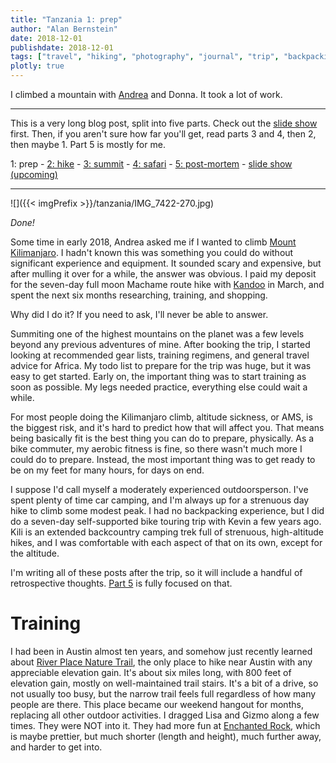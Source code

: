 ```yaml
---
title: "Tanzania 1: prep"
author: "Alan Bernstein"
date: 2018-12-01
publishdate: 2018-12-01
tags: ["travel", "hiking", "photography", "journal", "trip", "backpacking"]
plotly: true
---
```



I climbed a mountain with [Andrea](http://andrearobertson.com/) and Donna. It took a lot of work.

<!--more-->

-----

This is a very long blog post, split into five parts. Check out the [slide show](https://alanbernstein.net/trips/kili) first. Then, if you aren't sure how far you'll get, read parts 3 and 4, then 2, then maybe 1. Part 5 is mostly for me.

1: prep - [2: hike](/posts/tanzania-2) - [3: summit](/posts/tanzania-3) - [4: safari](/posts/tanzania-4) - [5: post-mortem](/posts/tanzania-5) - [slide show (upcoming)](https://alanbernstein.net/trips/kili)

-----

![]({{< imgPrefix >}}/tanzania/IMG_7422-270.jpg)

*Done!*

Some time in early 2018, Andrea asked me if I wanted to climb [Mount Kilimanjaro](https://en.wikipedia.org/wiki/Mount_Kilimanjaro). I hadn't known this was something you could do without significant experience and equipment. It sounded scary and expensive, but after mulling it over for a while, the answer was obvious. I paid my deposit for the seven-day full moon Machame route hike with [Kandoo](https://www.kandooadventures.com/climb-kilimanjaro/) in March, and spent the next six months researching, training, and shopping.

Why did I do it? If you need to ask, I'll never be able to answer.

Summiting one of the highest mountains on the planet was a few levels beyond any previous adventures of mine. After booking the trip, I started looking at recommended gear lists, training regimens, and general travel advice for Africa. My todo list to prepare for the trip was huge, but it was easy to get started. Early on, the important thing was to start training as soon as possible. My legs needed practice, everything else could wait a while.

For most people doing the Kilimanjaro climb, altitude sickness, or AMS, is the biggest risk, and it's hard to predict how that will affect you. That means being basically fit is the best thing you can do to prepare, physically. As a bike commuter, my aerobic fitness is fine, so there wasn't much more I could do to prepare. Instead, the most important thing was to get ready to be on my feet for many hours, for days on end.

I suppose I'd call myself a moderately experienced outdoorsperson. I've spent plenty of time car camping, and I'm always up for a strenuous day hike to climb some modest peak. I had no backpacking experience, but I did do a seven-day self-supported bike touring trip with Kevin a few years ago. Kili is an extended backcountry camping trek full of strenuous, high-altitude hikes, and I was comfortable with each aspect of that on its own, except for the altitude.

I'm writing all of these posts after the trip, so it will include a handful of retrospective thoughts. [Part 5](../tanzania-5) is fully focused on that.

# Training
I had been in Austin almost ten years, and somehow just recently learned about [River Place Nature Trail](http://friendsofriverplacetrail.com/), the only place to hike near Austin with any appreciable elevation gain. It's about six miles long, with 800 feet of elevation gain, mostly on well-maintained trail stairs. It's a bit of a drive, so not usually too busy, but the narrow trail feels full regardless of how many people are there. This place became our weekend hangout for months, replacing all other outdoor activities. I dragged Lisa and Gizmo along a few times. They were NOT into it. They had more fun at [Enchanted Rock](https://tpwd.texas.gov/state-parks/enchanted-rock), which is maybe prettier, but much shorter (length and height), much further away, and harder to get into.

<div id="ba2f6233-b4c2-4987-9bc5-9ba38253cb42" style="height: 100%; width: 100%;" class="plotly-graph-div"></div>
<script type="text/javascript" src="http://alanbernstein.net/blog-static/img/tanzania/tx-tracks.js"></script>

*Austin is proud of its hills, but that's all we got*

The River Place hikes were great for consistent training. I tried two other things, briefly. I ran three miles on the Hike and Bike trail downtown. By the second time, I was able to finish the run without stopping or walking. I think I could have kept at it and improved, but I didn't enjoy it, and I already get plenty of aerobic exercise on my bike, so I gave it up. I also acquired an altitude training mask, and used it twice before deciding it was useless. After my first Colorado trip, I realized how bad those things are at simulating altitude effects.

<div id="21fdd4c7-9e3e-48bf-8fff-1ae47a3c80f0" style="height: 100%; width: 100%;" class="plotly-graph-div"></div>
<script type="text/javascript" src="http://alanbernstein.net/blog-static/img/tanzania/co-tracks.js"></script>

*More challenging, but there was just too much air to breathe*

I knew hiking that same trail over and over again wasn't enough, so I hoped to make a few short trips to climb some more respectable mountains. There are plenty of options in the US, but I'm somehow drawn to Colorado, and I ended up taking two trips there over the summer. I summited Pikes Peak (14114 ft) with Andrea and Donna in July, and Mount Bierstadt (14065 ft) with Cody in August, after a work trip to Denver. Although I've done serious climbing hikes in the past, these were my first real experience with AMS. Sleeping at about 6000-7000 feet, with just a few days of acclimatisation, I started to feel the effects around 12000 feet. Mostly, mild headache and shortness of breath. The big problem was my inability to pace myself - I would keep exerting myself at normal levels, when my body couldn't handle it. I would stop for ten seconds, then push hard for another 30. I knew this was silly, but I also figured it wouldn't be a problem on Kilimanjaro, since the guides would be setting the pace, instead of me. This turned out to be correct, more or less.

![]({{< imgPrefix >}}/tanzania/IMG_6070-pikes.JPG)

*Andrea and Donna on the way to Pikes Peak*

The second Colorado trip, I was car camping for three days. This was just weeks before the Kilimanjaro trip, so I had most of my gear already. I brought my day pack, and most of the stuff I planned to carry in it, but not much else - somehow, I missed this opportunity to try out all the rest of my new gear. Anyway, I learned one big thing: the day pack I had been using was fine for a couple hours, but after wearing it all day, it was very uncomfortable.

![]({{< imgPrefix >}}/tanzania/IMG_6451-colorado-camping.JPG)

*Colorado car camping con Cody*

To summarize:

- Find a good place for short hikes near home, and go there a lot.
- Summit at least one 14er before the trip.
- Do a shakedown camp/hike with as much of the gear you plan to bring as possible.

# Gear

On Mount Bierstadt, I met a couple of helpful people. One had done the Kilimanjaro hike several years ago, and gave me two recommendations: get knee-length gaiters, and bring a big daypack. The other guy noticed that I looked like I was stumbling down the path, and decided to keep me company in case the AMS got the better of me. I like to think I was just being lazy and using gravity to assist me in descending faster. In retrospect, I realize it's probably not a good idea to trust your own judgment in that sort of situation. Anyway, that guy recommended [Wilderness Exchange](https://www.wildernessx.com/) in Denver, so I stopped there on my way to the airport, and replaced my cheap craigslist daypack (a $45 like-new Osprey Mira 26) with a $100 lightly-used Osprey Mutant 38. Incidentally, that's my new favorite store. The consignment and manufacturer sample sections make it almost a cross between REI and Goodwill.

Anyway, back to the beginning. I read through a handful of gear recommendation lists, and found at least one person's actual packing list, and I compiled all of those into a series of lists for myself: definitely buy, maybe buy, already have. The basics are critical: good everyday hiking clothes, packable cold-weather gear, duffel bag and day pack, boots. About three years ago, I learned about the magic of Merino wool. I started buying Merino stuff for biking - 2X Icebreaker t-shirts and 5 pairs of ultralight Smartwool socks - most of which I brought to Kilimanjaro. Living in Texas, I don't have much use for cold-weather clothes, so this was an excuse to acquire some. The majority of new apparel I bought totaled about $300. 

About three months before the trip, the sole of one of my hiking boots started coming loose. I was annoyed at the time, but I'm so glad it didn't happen any later - plenty of time to find new boots and wear them in. I briefly debated trying to use the dying boots on the trip, which would have been an awful idea. I saw 5-10 lost soles over the course of the hike, and if that had happened to me, it would have been worse than anything else that did. So, I donated my seven-year-old boots to [Project Shoehorn](https://www.facebook.com/ProjectShoehorn/?rc=p), and got some new mid-range waterproof Oboz boots. I considered getting higher-end Vasque or Salomon boots. Even though I expect to use them plenty, I didn't see the point. Maybe next time.

A waterproof duffelbag is suggested, so I got both the Patagonia 60L and 90L, hoping to make the smaller one work. I ended up using the 90L and returning the 60L, but with what I know now, I'm sure I could have managed with the 60L (with my 38L daypack stuffed full for the flights). 

Generally speaking, I try to avoid buying new things when possible, preferring hand-me-downs, Craigslist, Goodwill, etc. This kind of trip necessitates some specific items, that fit well, so I mostly gave up on being able to do that. Shortly before the trip, REI announced their new online used gear store, so I was happy to give that a chance. I looked through every available item, and found two things perfect for the trip - a cold-weather sleeping bag, and a decent-sized, waterproof mountaineering day pack. I ordered them, and they just never showed up! This was pretty annoying, and I'm pretty unlikely to use that shop again in the future. Oh well. I already had a three-season sleeping bag, which wasn't warm enough, so I got a liner, which doesn't do much. I ended up renting one of Kandoo's sleeping bags, a Mountain Hardwear Lamina -30. This thing was huge and super warm, some nights I didn't even zip it up.

We used Kandoo's [Mountain Hardwear Trango 3](https://smile.amazon.com/Mountain-Hardwear-Trango-Tent-Orange/dp/B00IG9JOW2) tents. These were pretty nice. I'm glad we didn't have to set them up and take them down ourselves.

Here's all the new stuff I bought:

|    amount | item                       |
|-----------|----------------------------|
|     82.27 | smartwool pants base layer |
|     15.36 | darn tough hiking socks    |
|      8.99 | microfiber towel           |
|    189.44 | oboz hiking boots          |
|      9.90 | uniqlo heattech undershirt |
|     14.90 | uniqlo rain pants          |
|     29.90 | uniqlo down jacket         |
|     45.00 | osprey mira day pack       |
|     21.60 | REI stuff sacks            |
|     75.72 | peak design capture clip   |
|     19.22 | cheap wool socks           |
|     21.53 | patagonia shirt            |
|    107.65 | osprey mutant 38 pack      |
|      5.67 | heavy thread (repair kit)  |
|     19.99 | trekking poles             |
|     22.99 | down hood                  |
|    161.29 | patagonia duffel 90L       |
|      6.50 | rite in the rain notebook  |
|     48.71 | smartwool boxers           |
|    250.00 | 70-300 lens                |
|     10.88 | bandanas                   |
|     11.19 | inflatable pillow          |
|     24.19 | black diamond headlamp     |
|     37.99 | gorillapod                 |
|     12.93 | 1.5L nalgene               |
|     31.39 | buff                       |
|      9.11 | bottle sling               |
|     29.99 | anker 10Ah battery         |
|     45.47 | osprey hydration pack      |
|     75.72 | burton mittens             |
|-----------|----------------------------|
| *1445.49* | *total*                    |

I bought a lot of it just before the trip, after deliberating on whether I needed it, and exhausting other options besides purchasing new. Most of this is self-explanatory: clothes, bags, shoes, mittens, poles, head lamp. The camera gear makes sense if you're a photographer. That stuff makes up almost $1300 of the total, leaving just a few odds and ends. Most of that is also obvious, the only exception is the nalgene and the bottle sling - highly recommended for summit night because bladder hoses can freeze. The idea is to put the nalgene in the sling upside down, so the water freezes from the bottom. I used the nalgene bottle plenty, and I'm glad I brought it, but I didn't use it at all on summit night. I also bought and returned over $600 worth of stuff that didn't make the cut. 

I also borrowed an inflatable sit pad, plus a bunch of stuff sacks and carabiners, from Patsy.

![]({{< imgPrefix >}}/tanzania/IMG_6580-packing-categorized.JPG)

*All my stuff, minus my ebook reader. Analysis in [part 5](../tanzania-5)*

## Photography

![]({{< imgPrefix >}}/tanzania/2018-10-03-07.02.55-packing-camera.jpg)

*Photography gear*

Half of it I already had - the T6i, Tamron 10-24 f/3.5-4.5, Canon 50 f/1.8, and miscellaneous accessories - and I also got a few new toys. First, a [capture clip](https://www.peakdesign.com/products/capture), at the recommendation of a friend. Kind of pricey, but I'm glad I got it. Second, my first telephoto lens, a Canon 70-300 IS. If a safari isn't a good enough excuse to get a telephoto, then what is? It's a low/midrange lens, nothing fancy, but I still got some great shots with it. Finally, a Gorillapod, which I figured I would only use for night photos. I was right, and it was totally worth it. Without it, I wouldn't have gotten this:

![]({{< imgPrefix >}}/tanzania/IMG_7178-ghost.JPG)

*I'm a ghost*

I also bought a set of knockoff batteries, to ensure my camera would last until summit night. I was hesitant to use those, for fear of hurting my camera's precious feelings, but my Canon battery lasted the entire hike anyway. Plus, both my mind and my fingers were unusable at that point, so I gave up on photos at the summit.

# Packing

We put some thought into how we would pack for the different phases of the trip. Donna packed a small bag of clothes for each hike day, which I thought was overkill, and unlikely to work for me. Instead, I focused on what to put in each of my main bags for the flight, and for the hike. The safari was an afterthought, since I didn't know anything about it anyway. 

I actually used five distinct bags over the course of the trip: duffel, daypack, passport pouch, light drawstring bag, and a folding reusable shopping bag (to leave stuff behind at the hotel while hiking). 

The passport pouch held my passport, yellow card, wallet, giant wad of 10000 shilling notes (basically $5 bills, which is what the ATMs dispense, I guess), and a small knife, flashlight, and pencil, and spare SD cards for my camera. I kept this around my shoulder or in my daypack most of the time, but definitely didn't have it on my person all the time during the hike, like I should have.

For the flights, the recommendation is to carry the hiking essentials in your carry-on, so I packed my most expensive, hard-to-replace clothes and gear in my daypack (plus camera and lenses), and stuffed everything else in my duffel. I used the drawstring bag for minimal flight essentials (headphones, sleep mask, book, snacks, jacket), which worked well.

For the hike, my daypack would carry water, rain gear, one warmth layer if I wasn't wearing it, trekking poles, snacks and toiletries, first aid kit and repair kit, and my camera and lenses. Most everything else stayed in the duffel, including all the other camera stuff. I wore hiking pants with some big pockets, which usually ended up full of snacks, toiletries, and lenses, lightening the weight in my daypack a bit.

I unintentionally ended up with a nice rainbow assortment of stuff sacks of various sizes. This was super convenient for organization, especially when trying to find something buried deep in a dark bag. Need underwear or socks? Find the yellow bag, pull it out, get what you need, toss it back in. I'll continue using that system in the future.

<!-- TODO: packing party pic -->

# Miscellaneous

My previous experience with bike touring made me worry about my knees. I often make smoothies for breakfast, and I use whey protein powder. A few months before the trip, I switched to collagen, in the hopes that it would strengthen my joints. I don't know if there's any science to suggest this would work, and I had no experimental control to evaluate the difference. That said, my knees (and other joints) had absolutely no trouble on the trip.

Some people recommend a level of mental preparation that I felt was unnecessary. One suggestion is a mantra. I didn't have one, but if I had, it would have been "time is an illusion".

## Documents, etc
I brought the obvious stuff: passport, flight info, insurance info, driver's license, credit card, debit card. Also, a few pages of info from Kandoo, and prescription info sheets. Other than that, and a small notebook, I tried to minimize paper. Instead I loaded a bunch of info onto my phone. Manuals, all the documents from Kandoo and my insurance, maps of the mountain, a handful of wikipedia page PDFs (like [this one](https://en.wikipedia.org/wiki/Mount_Kilimanjaro), which I read in full, one sleepless night), GPS tracks from my own hikes, and from others' Kili experiences. 

![]({{< imgPrefix >}}/tanzania/2018-10-07-09.06.10-notebook.jpg)

*Warning: water-proof notebooks are NOT banana-proof*

Mostly, I tried to condense all important information into a few pages of this little waterproof notebook that I got for the trip. Emergency contacts, flight info, travel reference info, notes on meds and AMS, and info about the various climates of the hike. After that, I dedicated one page to each day of the trip, with major itinerary points, todo items, [weather forecasts](https://www.mountain-forecast.com/peaks/Mount-Kilimanjaro/forecasts/5963), and a summary of the hike, including a rough elevation profile. Of course it was also nice to keep it accessible for taking notes. Overkill maybe; I didn't need any of this aside from the basic trip details and emergency info, but I'm glad I had it. I just like knowing what's going on.

I planned to bring enough American cash to cover all expenses, plus one credit card for emergencies. Andrea changed my mind ("cash isn't protected from fraud"), and Donna brought cash, and I think Donna did it right. Stopping at an ATM was a hassle and a risk, and they dispensed 10000 shilling notes, which are worth about $5. You want to carry cash on your body, so it should be as value-dense as possible.

Some person or website recommended getting your visa early; I was under the impression this step was required. It saved a few minutes on arrival, but it cost another $30 for shipping, and it required sending my passport in the mail, which was disconcerting. I won't bother in the future unless it's strictly required.

## Consumables

![]({{< imgPrefix >}}/tanzania/2018-09-15-10.46.49-packing-snacks.jpg)

*Unsuspecting prey*

I'm a hungry kind of guy, so when the packing lists included "Personal snacks", but my contact at Kandoo said it wasn't necessary, I erred on the side of caution. I packed about 30 snack bars, maybe 5000 calories worth, plus a pound of almonds, some candied ginger, and some jelly bellys. It felt like overkill, but I brought it all anyway. Also, a fresh, full-sized bottle of the best hot sauce, chipotle tabasco.

![]({{< imgPrefix >}}/tanzania/2018-09-28-06.50.45-tabasco.jpg)

*O ye, of little faith*

For toiletries, I just brought the usual, plus extra sunscreen and bug spray, two rolls of toilet paper, three packs of wet wipes, and three ounces of hand sanitizer. I've almost never used wet wipes or hand sanitizer before, but I figured this was a good time to start.

Finally, a first aid kit and a repair kit. I left out some gauze and medical tape, and instead brought an ace bandage and two cold compresses.

![]({{< imgPrefix >}}/tanzania/IMG_6584-packing-med.JPG)

*Mostly self-explanatory*

![]({{< imgPrefix >}}/tanzania/IMG_6586-packing-repair.JPG)

# Clips, straps, strips, snaps*

We had guides who could probably have solved any real problems we had on the hike, so maybe not necessary. I carry stuff like this around on a normal day, so I wasn't going to Africa without it.

## Medical
I got most of the recommended immunizations, yellow fever, hepatitis B, tetanus, and typhoid, with no trouble. Rabies is recommended as well, but when I asked my travel nurse about it in an email, she didn't even respond, so I didn't worry about it. 

With less than two weeks left before the trip, I spotted a loose pet dog wandering around outside my house, and I went out to try to help him get home. He bit me, making the tiniest puncture wound, that almost certainly carried no risk. Since he escaped and was not found by animal control, when I went to a doctor they had no choice but to start me on full post-exposure rabies immunization. If you're unfamiliar, that means four immediate shots of immunoglobulin, spread out on the same side of my body as the bite, plus four more of the vaccine, on the other side of my body. Those vaccine shots are supposed to be given on days 0, 3, 7 and 14 after the bite, but on day 14, I would be gone. A few days of mild panic ensued, during which I failed to find any consistent information on how to adjust the schedule. The doctor giving the shots had no idea, I called other doctors and the manufacturer, checked CDC and WHO recommendations, and then gave up on finding an answer. Some internet person told me I should cancel the trip, but I decided to accept the risk of getting rabies from a pet husky in Texas, rather than forfeit thousands of dollars for the trip.

I got three prescriptions. Diamox for AMS, and atovaquone for malaria. With atovaquone, you start taking it two days before entering a risk area, and then continue for seven days after leaving. My travel nurse said only the safari portion of the trip counted as risk days, and I would be fine for the day and a half before the hike, as long as I stayed indoors at night. Although I may not have been at any real risk of contracting malaria, I definitely dealt with mosquitoes in my hotel room before the hike. After that happened, I decided to ask for enough to cover a full trip, if I ever need it in the future. On the other hand, Tommy, the traveling doctor from my group, says he never takes malaria prophylaxis. The last one was ciprofloxacin, an antibiotic for severe traveller's diarrhea. The side effects of this stuff include "tendon rupture", usually the Achilles tendon. Probably almost no chance it would happen to me, but I was pretty sure I'd rather suffer diarrhea than risk that anyway.

Finally, a handful of over-the-counter meds: Immodium AD, which I didn't use, but shared with others. Pepto Bismol, which I started eating like candy after my stomach had one rough day. Ibuprofen, which I was afraid to take, for fear of masking important pain signals. I did take a couple after the summit.

## Playlist
Many people prepare a summit playlist, "Ain't no mountain high enough", etc. I needed only [one song](https://www.youtube.com/watch?v=FTQbiNvZqaY). A few other good tracks came to me during the hike though, so I'll record for posterity:

- [Higher and higher](https://www.youtube.com/watch?v=mzDVaKRApcg)</a>
- [Green typewriters 10](https://www.youtube.com/watch?v=4yk7M7aneCA), a sleepy track from my favorite band, because of one line: "When you're ready to come back down, I'll be waiting". Probably about drugs, but really, being that far up a mountain is its own high, so not inappropriate.
- Anything from The Lion King. I hadn't realized how appropriate this would have been, as the movie is arguably "set" in Tanzania or maybe Kenya, Kili makes a brief appearance, and "Hakuna Matata" is actually a common Swahili phrase. At least, it is in the tourist experience.
- Head, shoulders knees and toes. Yes the kids song. To remind you of everything that hurts. AMS headache, heavy pack on your shoulders, knees do all the climbing, toes compressed in your boots and blistering.

# Expenses
The climb itself cost $2695. Depending on how you count it, the trip cost me about $8000 total. That includes *everything* - the three-day safari plus lodging, flights, BOTH Colorado trips, and all the gear I bought and will continue using (including $300+ of photography stuff).

Obviously, things like gear and flights will vary quite a bit from person to person. Here's my breakdown:

|    amount | thing                                             |
|-----------|---------------------------------------------------|
|   2695.00 | climb                                             |
|   1445.49 | gear                                              |
|   1156.51 | africa flights                                    |
|    954.00 | safari                                            |
|    792.85 | pikes peak trip                                   |
|    500.00 | incidentals (tips, drinks, food, souvenirs)       |
|    105.00 | vaccinations                                      |
|    135.81 | visa application (30.81 shipping)                 |
|       100 | denver trip (work covered flights, cheap camping) |
|     78.61 | travel insurance                                  |
|     50.00 | sleeping bag rental                               |
|     20.00 | prescriptions                                     |
|    120.00 | misc consumables                                  |
|-----------|---------------------------------------------------|
| *8153.27* | *total*                                           |

If that seems like a lot... it is. Even without the cost of the Colorado trips and the gear, this was the most expensive thing I've ever done, aside from those big life milestones. I think it cost more than my wedding.
